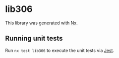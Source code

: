 # lib306

This library was generated with [Nx](https://nx.dev).

## Running unit tests

Run `nx test lib306` to execute the unit tests via [Jest](https://jestjs.io).
